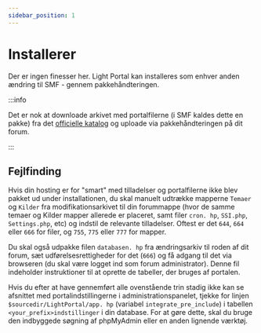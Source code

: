 ```yaml
---
sidebar_position: 1
---
```


# Installerer
Der er ingen finesser her. Light Portal kan installeres som enhver anden ændring til SMF - gennem pakkehåndteringen.

:::info

Det er nok at downloade arkivet med portalfilerne (i SMF kaldes dette en pakke) fra det [officielle katalog](https://custom.simplemachines.org/mods/index.php?mod=4244) og uploade via pakkehåndteringen på dit forum.

:::

## Fejlfinding
Hvis din hosting er for "smart" med tilladelser og portalfilerne ikke blev pakket ud under installationen, du skal manuelt udtrække mapperne `Temaer` og `Kilder` fra modifikationsarkivet til din forummappe (hvor de samme temaer og Kilder mapper allerede er placeret, samt filer `cron. hp`, `SSI.php`, `Settings.php`, etc) og indstil de relevante tilladelser. Oftest er det `644`, `664` eller `666` for filer, og `755`, `775` eller `777` for mapper.

Du skal også udpakke filen `databasen. hp` fra ændringsarkiv til roden af dit forum, sæt udførelsesrettigheder for det (`666`) og få adgang til det via browseren (du skal være logget ind som forum administrator). Denne fil indeholder instruktioner til at oprette de tabeller, der bruges af portalen.

Hvis du efter at have gennemført alle ovenstående trin stadig ikke kan se afsnittet med portalindstillingerne i administrationspanelet, tjekke for linjen `$sourcedir/LightPortal/app. hp` (variabel `integrate_pre_include`) i tabellen `<your_prefix>indstillinger` i din database. For at gøre dette, skal du bruge den indbyggede søgning af phpMyAdmin eller en anden lignende værktøj.
